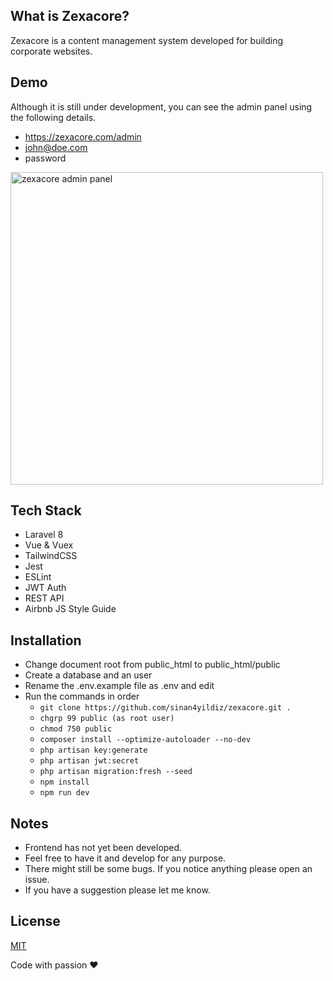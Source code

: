 ## What is Zexacore?
Zexacore is a content management system developed for building corporate websites.

## Demo
Although it is still under development, you can see the admin panel using the following details.

- https://zexacore.com/admin
- john@doe.com
- password

<img src="https://user-images.githubusercontent.com/8471647/120819300-55f0de00-c54b-11eb-80ae-dfe49c000eb6.png" width="500" alt="zexacore admin panel">


## Tech Stack
- Laravel 8
- Vue & Vuex
- TailwindCSS
- Jest
- ESLint
- JWT Auth
- REST API
- Airbnb JS Style Guide

## Installation
- Change document root from public_html to public_html/public
- Create a database and an user
- Rename the .env.example file as .env and edit
- Run the commands in order
    - ```git clone https://github.com/sinan4yildiz/zexacore.git .```
    - ```chgrp 99 public (as root user)```
    - ```chmod 750 public```
    - ```composer install --optimize-autoloader --no-dev```
    - ```php artisan key:generate```
    - ```php artisan jwt:secret```
    - ```php artisan migration:fresh --seed```
    - ```npm install```
    - ```npm run dev```

## Notes
- Frontend has not yet been developed.
- Feel free to have it and develop for any purpose.
- There might still be some bugs. If you notice anything please open an issue.
- If you have a suggestion please let me know.

## License
[MIT](https://choosealicense.com/licenses/mit/)

Code with passion ❤️
